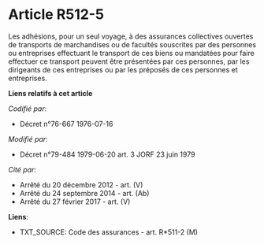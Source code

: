 # Article R512-5

Les adhésions, pour un seul voyage, à des assurances collectives ouvertes de transports de marchandises ou de facultés
souscrites par des personnes ou entreprises effectuant le transport de ces biens ou mandatées pour faire effectuer ce
transport peuvent être présentées par ces personnes, par les dirigeants de ces entreprises ou par les préposés de ces
personnes et entreprises.

**Liens relatifs à cet article**

_Codifié par_:

  - Décret n°76-667 1976-07-16

_Modifié par_:

  - Décret n°79-484 1979-06-20 art. 3 JORF 23 juin 1979

_Cité par_:

  - Arrêté du 20 décembre 2012 - art. (V)
  - Arrêté du 24 septembre 2014 - art. (Ab)
  - Arrêté du 27 février 2017 - art. (V)

**Liens**:

  - TXT_SOURCE: Code des assurances - art. R*511-2 (M)
